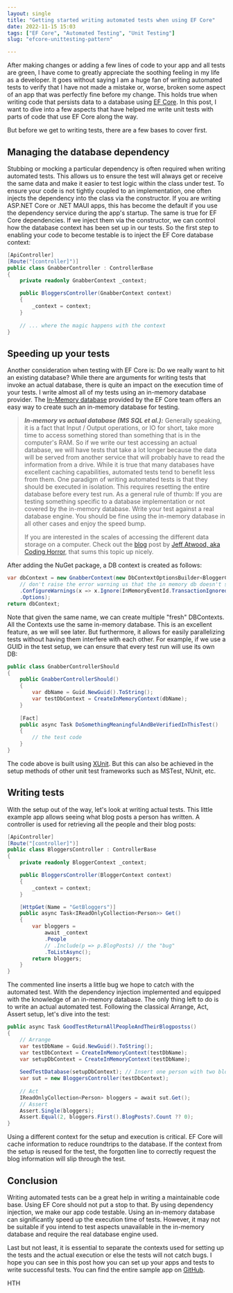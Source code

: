 ```yaml
---
layout: single
title: "Getting started writing automated tests when using EF Core"
date: 2022-11-15 15:03
tags: ["EF Core", "Automated Testing", "Unit Testing"]
slug: "efcore-unittesting-pattern"

---
```


After making changes or adding a few lines of code to your app and all tests are green, I have come to greatly appreciate the soothing feeling in my life as a developer. It goes without saying I am a huge fan of writing automated tests to verify that I have not made a mistake or, worse, broken some aspect of an app that was perfectly fine before my change. This holds true when writing code that persists data to a database using [EF Core](https://learn.microsoft.com/en-us/ef/core/?WT.mc_id=AZ-MVP-5003494). In this post, I want to dive into a few aspects that have helped me write unit tests with parts of code that use EF Core along the way.

<!-- more -->

But before we get to writing tests, there are a few bases to cover first.

## Managing the database dependency

Stubbing or mocking a particular dependency is often required when writing automated tests. This allows us to ensure the test will always get or receive the same data and make it easier to test logic within the class under test. To ensure your code is not tightly coupled to an implementation, one often injects the dependency into the class via the constructor. If you are writing ASP.NET Core or .NET MAUI apps, this has become the default if you use the dependency service during the app's startup. The same is true for EF Core dependencies. If we inject them via the constructor, we can control how the database context has been set up in our tests. So the first step to enabling your code to become testable is to inject the EF Core database context:

```c#
[ApiController]
[Route("[controller]")]
public class GnabberController : ControllerBase
{
    private readonly GnabberContext _context;

    public BloggersController(GnabberContext context)
    {
        _context = context;
    }
  
    // ... where the magic happens with the context
}
```



## Speeding up your tests

Another consideration when testing with EF Core is: Do we really want to hit an existing database? While there are arguments for writing tests that invoke an actual database, there is quite an impact on the execution time of your tests. I write almost all of my tests using an in-memory database provider. The [In-Memory database](https://learn.microsoft.com/en-us/ef/core/providers/in-memory/?tabs=dotnet-core-cli&WT.mc_id=AZ-MVP-5003494) provided by the EF Core team offers an easy way to create such an in-memory database for testing.

> ***In-memory vs actual database (MS SQL et al.):*** Generally speaking, it is a fact that Input / Output operations, or IO for short, take more time to access something stored than something that is in the computer's RAM. So if we write our test accessing an actual database, we will have tests that take a lot longer because the data will be served from another service that will probably have to read the information from a drive. While it is true that many databases have excellent caching capabilities, automated tests tend to benefit less from them. One paradigm of writing automated tests is that they should be executed in isolation. This requires resetting the entire database before every test run. As a general rule of thumb: If you are testing something specific to a database implementation or not covered by the in-memory database. Write your test against a real database engine. You should be fine using the in-memory database in all other cases and enjoy the speed bump.
>
> If you are interested in the scales of accessing the different data storage on a computer. Check out the [blog](https://blog.codinghorror.com/the-infinite-space-between-words/) post by [Jeff Atwood, aka Coding Horror](https://blog.codinghorror.com/about-me/), that sums this topic up nicely.

After adding the NuGet package,  a DB context is created as follows:

```c#
var dbContext = new GnabberContext(new DbContextOptionsBuilder<BloggerContext>().UseInMemoryDatabase(dbName)
    // don't raise the error warning us that the in memory db doesn't support transactions
    .ConfigureWarnings(x => x.Ignore(InMemoryEventId.TransactionIgnoredWarning))
    .Options);
return dbContext;
```

Note that given the same name, we can create multiple "fresh" DBContexts. All the Contexts use the same in-memory database. This is an excellent feature, as we will see later. But furthermore, it allows for easily parallelizing tests without having them interfere with each other. For example, if we use a GUID in the test setup, we can ensure that every test run will use its own DB:

```c#
public class GnabberControllerShould
{
    public GnabberControllerShould()
    {
        var dbName = Guid.NewGuid().ToString();
        var testDbContext = CreateInMemoryContext(dbName);
    }
    
    [Fact]
    public async Task DoSomethingMeaningfulAndBeVerifiedInThisTest()
    {
        // the test code
    }
}
```

The code above is built using [XUnit](https://xunit.net/). But this can also be achieved in the setup methods of other unit test frameworks such as MSTest, NUnit, etc.

## Writing tests

With the setup out of the way, let's look at writing actual tests. This little example app allows seeing what blog posts a person has written. A controller is used for retrieving all the people and their blog posts:

```c#
[ApiController]
[Route("[controller]")]
public class BloggersController : ControllerBase
{
    private readonly BloggerContext _context;

    public BloggersController(BloggerContext context)
    {
        _context = context;
    }

    [HttpGet(Name = "GetBloggers")]
    public async Task<IReadOnlyCollection<Person>> Get()
    {
        var bloggers = 
            await _context
            .People
            // .Include(p => p.BlogPosts) // the "bug"
            .ToListAsync();
        return bloggers;
    }
}
```

The commented line inserts a little bug we hope to catch with the automated test. With the dependency injection implemented and equipped with the knowledge of an in-memory database. The only thing left to do is to write an actual automated test. Following the classical Arrange, Act, Assert setup, let's dive into the test:

```c#
public async Task GoodTestReturnAllPeopleAndTheirBlogpostss()
{
    // Arrange
    var testDbName = Guid.NewGuid().ToString();
    var testDbContext = CreateInMemoryContext(testDbName);
    var setupDbContext = CreateInMemoryContext(testDbName);
    
    SeedTestDatabase(setupDbContext); // Insert one person with two blog posts
    var sut = new BloggersController(testDbContext);
    
    // Act
    IReadOnlyCollection<Person> bloggers = await sut.Get();
    // Assert
    Assert.Single(bloggers);
    Assert.Equal(2, bloggers.First().BlogPosts?.Count ?? 0);
}

```

Using a different context for the setup and execution is critical. EF Core will cache information to reduce roundtrips to the database. If the context from the setup is reused for the test, the forgotten line to correctly request the blog information will slip through the test.

## Conclusion

Writing automated tests can be a great help in writing a maintainable code base. Using EF Core should not put a stop to that. By using dependency injection, we make our app code testable. Using an in-memory database can significantly speed up the execution time of tests. However, it may not be suitable if you intend to test aspects unavailable in the in-memory database and require the real database engine used.

Last but not least, it is essential to separate the contexts used for setting up the tests and the actual execution or else the tests will not catch bugs. I hope you can see in this post how you can set up your apps and tests to write successful tests. You can find the entire sample app on [GitHub](https://github.com/mallibone/EfCoreTesting).

HTH

